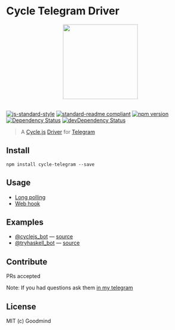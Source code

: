 # Cycle Telegram Driver

<div align="center">
  <img src="https://upload.wikimedia.org/wikipedia/commons/thumb/8/82/Telegram_logo.svg/240px-Telegram_logo.svg.png" width="200">
  <br>
  <br>
</div>

[![js-standard-style](https://img.shields.io/badge/code%20style-standard-brightgreen.svg?style=flat-square)](http://standardjs.com/)
[![standard-readme compliant](https://img.shields.io/badge/standard--readme-OK-green.svg?style=flat-square)](https://github.com/RichardLitt/standard-readme)
[![npm version](https://img.shields.io/npm/v/cycle-telegram.svg?style=flat-square)](https://badge.fury.io/js/cycle-telegram)
[![Dependency Status](https://img.shields.io/david/goodmind/cycle-telegram.svg?style=flat-square)](https://david-dm.org/goodmind/cycle-telegram)
[![devDependency Status](https://img.shields.io/david/dev/goodmind/cycle-telegram.svg?style=flat-square)](https://david-dm.org/goodmind/cycle-telegram#info=devDependencies)

> A  [Cycle.js](http://cycle.js.org) [Driver](http://cycle.js.org/drivers.html) for [Telegram](https://telegram.org/)

## Install
```
npm install cycle-telegram --save
```

## Usage

* [Long polling](https://github.com/goodmind/cycle-telegram/blob/master/example/index.js)
* [Web hook](https://github.com/goodmind/cycle-telegram/blob/master/example/index-webhook.js)

## Examples

* [@cyclejs_bot](https://telegram.me/cyclejs_bot) — [source](https://github.com/goodmind/cycle-telegram-bot)
* [@tryhaskell_bot](https://telegram.me/tryhaskell_bot) — [source](https://github.com/goodmind/tryhaskell-bot)

## Contribute

PRs accepted

Note: If you had questions ask them [in my telegram](https://telegram.me/goodmind)

## License

MIT (c) Goodmind
